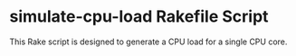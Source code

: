 # simulate-cpu-load Rakefile Script
This Rake script is designed to generate a CPU load for a single CPU core.